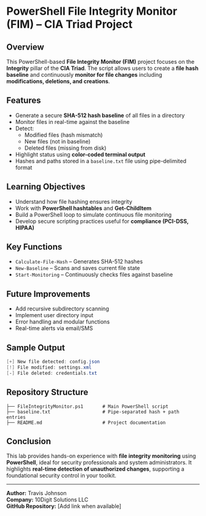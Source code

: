 # PowerShell File Integrity Monitor (FIM) – CIA Triad Project

## Overview
This PowerShell-based **File Integrity Monitor (FIM)** project focuses on the **Integrity** pillar of the **CIA Triad**. The script allows users to create a **file hash baseline** and continuously **monitor for file changes** including **modifications, deletions, and creations**.

## Features
- Generate a secure **SHA-512 hash baseline** of all files in a directory
- Monitor files in real-time against the baseline
- Detect:
  - Modified files (hash mismatch)
  - New files (not in baseline)
  - Deleted files (missing from disk)
- Highlight status using **color-coded terminal output**
- Hashes and paths stored in a `baseline.txt` file using pipe-delimited format

## Learning Objectives
- Understand how file hashing ensures integrity
- Work with **PowerShell hashtables** and **Get-ChildItem**
- Build a PowerShell loop to simulate continuous file monitoring
- Develop secure scripting practices useful for **compliance (PCI-DSS, HIPAA)**

## Key Functions
- `Calculate-File-Hash` – Generates SHA-512 hashes
- `New-Baseline` – Scans and saves current file state
- `Start-Monitoring` – Continuously checks files against baseline

## Future Improvements
- Add recursive subdirectory scanning
- Implement user directory input
- Error handling and modular functions
- Real-time alerts via email/SMS

## Sample Output
```powershell
[+] New file detected: config.json
[!] File modified: settings.xml
[-] File deleted: credentials.txt
```

## Repository Structure
```
├── FileIntegrityMonitor.ps1       # Main PowerShell script
├── baseline.txt                   # Pipe-separated hash + path entries
├── README.md                      # Project documentation
```

## Conclusion
This lab provides hands-on experience with **file integrity monitoring** using **PowerShell**, ideal for security professionals and system administrators. It highlights **real-time detection of unauthorized changes**, supporting a foundational security control in your toolkit.

---
**Author:** Travis Johnson  
**Company:** 10Digit Solutions LLC  
**GitHub Repository:** [Add link when available]
